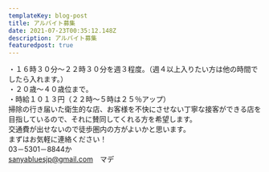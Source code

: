 ```yaml
---
templateKey: blog-post
title: アルバイト募集
date: 2021-07-23T00:35:12.148Z
description: アルバイト募集
featuredpost: true
---
```

・１６時３０分～２２時３０分を週３程度。（週４以上入りたい方は他の時間でしたら入れます。）<br>
・２０歳～４０歳位まで｡ <br> 
・時給１０１３円（２２時～５時は２５％アップ）<br> 
掃除の行き届いた衛生的な店、お客様を不快にさせない丁寧な接客ができる店を目指しているので、それに賛同してくれる方を希望します。<br>交通費が出せないので徒歩圏内の方がよいかと思います。<br> 
まずはお気軽に連絡ください！<br>
03－5301－8844か<br>
sanyabluesjp@gmail.com　マデ